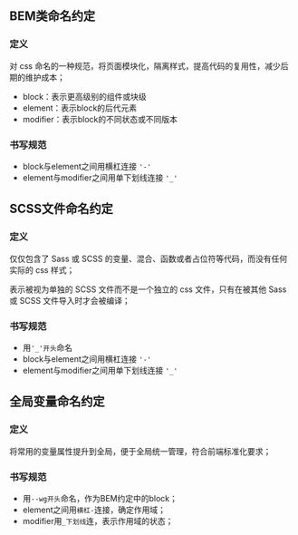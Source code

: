 ## BEM类命名约定
### 定义
对 css 命名的一种规范，将页面模块化，隔离样式，提高代码的复用性，减少后期的维护成本；
- block：表示更高级别的组件或块级
- element：表示block的后代元素
- modifier：表示block的不同状态或不同版本

### 书写规范
- block与element之间用横杠连接 `'-'`
- element与modifier之间用单下划线连接 `'_'`

## SCSS文件命名约定

### 定义
仅仅包含了 Sass 或 SCSS 的变量、混合、函数或者占位符等代码，而没有任何实际的 css 样式；

表示被视为单独的 SCSS 文件而不是一个独立的 css 文件，只有在被其他 Sass 或 SCSS 文件导入时才会被编译；

### 书写规范
- 用`'_'开头`命名
- block与element之间用横杠连接 `'-'`
- element与modifier之间用单下划线连接 `'_'`

## 全局变量命名约定

### 定义
将常用的变量属性提升到全局，便于全局统一管理，符合前端标准化要求；

### 书写规范
- 用`--wg开头`命名，作为BEM约定中的block；
- element之间用`横杠-`连接，确定作用域；
- modifier用`_下划线`连，表示作用域的状态；
